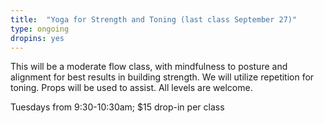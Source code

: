 ```yaml
---
title:  "Yoga for Strength and Toning (last class September 27)"
type: ongoing
dropins: yes
---
```

This will be a moderate flow class, with mindfulness to posture and alignment for best results in building strength. We will utilize repetition for toning. Props will be used to assist. All levels are welcome.

Tuesdays from 9:30-10:30am; $15 drop-in per class
